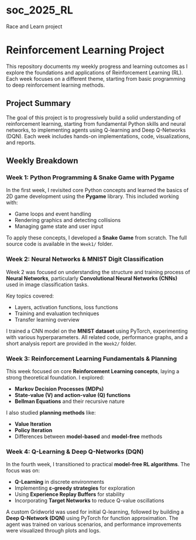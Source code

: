 # soc_2025_RL
Race and Learn project 
# Reinforcement Learning Project

This repository documents my weekly progress and learning outcomes as I explore the foundations and applications of Reinforcement Learning (RL). Each week focuses on a different theme, starting from basic programming to deep reinforcement learning methods.

## Project Summary

The goal of this project is to progressively build a solid understanding of reinforcement learning, starting from fundamental Python skills and neural networks, to implementing agents using Q-learning and Deep Q-Networks (DQN). Each week includes hands-on implementations, code, visualizations, and reports.

## Weekly Breakdown

### Week 1: Python Programming & Snake Game with Pygame
In the first week, I revisited core Python concepts and learned the basics of 2D game development using the **Pygame** library. This included working with:
- Game loops and event handling
- Rendering graphics and detecting collisions
- Managing game state and user input

To apply these concepts, I developed a **Snake Game** from scratch. The full source code is available in the `Week1/` folder.

### Week 2: Neural Networks & MNIST Digit Classification
Week 2 was focused on understanding the structure and training process of **Neural Networks**, particularly **Convolutional Neural Networks (CNNs)** used in image classification tasks.

Key topics covered:
- Layers, activation functions, loss functions
- Training and evaluation techniques
- Transfer learning overview

I trained a CNN model on the **MNIST dataset** using PyTorch, experimenting with various hyperparameters. All related code, performance graphs, and a short analysis report are provided in the `Week2/` folder.

### Week 3: Reinforcement Learning Fundamentals & Planning
This week focused on core **Reinforcement Learning concepts**, laying a strong theoretical foundation. I explored:
- **Markov Decision Processes (MDPs)**
- **State-value (V) and action-value (Q) functions**
- **Bellman Equations** and their recursive nature

I also studied **planning methods** like:
- **Value Iteration**
- **Policy Iteration**
- Differences between **model-based** and **model-free** methods

### Week 4: Q-Learning & Deep Q-Networks (DQN)
In the fourth week, I transitioned to practical **model-free RL algorithms**. The focus was on:
- **Q-Learning** in discrete environments
- Implementing **ε-greedy strategies** for exploration
- Using **Experience Replay Buffers** for stability
- Incorporating **Target Networks** to reduce Q-value oscillations

A custom Gridworld was used for initial Q-learning, followed by building a **Deep Q-Network (DQN)** using PyTorch for function approximation. The agent was trained on various scenarios, and performance improvements were visualized through plots and logs.
